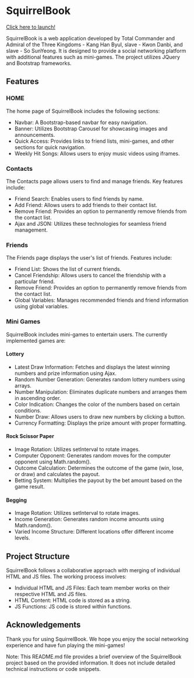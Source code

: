 # SquirrelBook

[Click here to launch!](https://byulsdeep.github.io/SquirrelBook/)

SquirrelBook is a web application developed by Total Commander and Admiral of the Three Kingdoms - Kang Han Byul, slave - Kwon Danbi, and slave - So SunYeong. It is designed to provide a social networking platform with additional features such as mini-games. The project utilizes JQuery and Bootstrap frameworks.

## Features

### HOME

The home page of SquirrelBook includes the following sections:

- Navbar: A Bootstrap-based navbar for easy navigation.
- Banner: Utilizes Bootstrap Carousel for showcasing images and announcements.
- Quick Access: Provides links to friend lists, mini-games, and other sections for quick navigation.
- Weekly Hit Songs: Allows users to enjoy music videos using iframes.

### Contacts

The Contacts page allows users to find and manage friends. Key features include:

- Friend Search: Enables users to find friends by name.
- Add Friend: Allows users to add friends to their contact list.
- Remove Friend: Provides an option to permanently remove friends from the contact list.
- Ajax and JSON: Utilizes these technologies for seamless friend management.

### Friends

The Friends page displays the user's list of friends. Features include:

- Friend List: Shows the list of current friends.
- Cancel Friendship: Allows users to cancel the friendship with a particular friend.
- Remove Friend: Provides an option to permanently remove friends from the contact list.
- Global Variables: Manages recommended friends and friend information using global variables.

### Mini Games

SquirrelBook includes mini-games to entertain users. The currently implemented games are:

#### Lottery

- Latest Draw Information: Fetches and displays the latest winning numbers and prize information using Ajax.
- Random Number Generation: Generates random lottery numbers using arrays.
- Number Manipulation: Eliminates duplicate numbers and arranges them in ascending order.
- Color Indication: Changes the color of the numbers based on certain conditions.
- Number Draw: Allows users to draw new numbers by clicking a button.
- Currency Formatting: Displays the prize amount with proper formatting.

#### Rock Scissor Paper

- Image Rotation: Utilizes setInterval to rotate images.
- Computer Opponent: Generates random moves for the computer opponent using Math.random().
- Outcome Calculation: Determines the outcome of the game (win, lose, or draw) and calculates the payout.
- Betting System: Multiplies the payout by the bet amount based on the game result.

#### Begging

- Image Rotation: Utilizes setInterval to rotate images.
- Income Generation: Generates random income amounts using Math.random().
- Varied Income Structure: Different locations offer different income levels.

## Project Structure

SquirrelBook follows a collaborative approach with merging of individual HTML and JS files. The working process involves:

- Individual HTML and JS Files: Each team member works on their respective HTML and JS files.
- HTML Content: HTML code is stored as a string.
- JS Functions: JS code is stored within functions.

## Acknowledgements

Thank you for using SquirrelBook. We hope you enjoy the social networking experience and have fun playing the mini-games!

Note: This README.md file provides a brief overview of the SquirrelBook project based on the provided information. It does not include detailed technical instructions or code snippets.